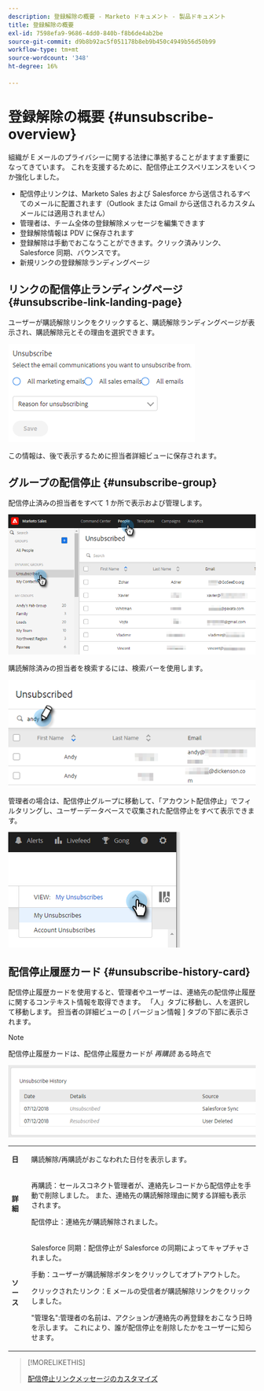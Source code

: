 ```yaml
---
description: 登録解除の概要 - Marketo ドキュメント - 製品ドキュメント
title: 登録解除の概要
exl-id: 7598efa9-9686-4dd0-840b-f8b6de4ab2be
source-git-commit: d9b8b92ac5f051178b8eb9b450c4949b56d50b99
workflow-type: tm+mt
source-wordcount: '348'
ht-degree: 16%

---
```


# 登録解除の概要 {#unsubscribe-overview}

組織が E メールのプライバシーに関する法律に準拠することがますます重要になってきています。 これを支援するために、配信停止エクスペリエンスをいくつか強化しました。

* 配信停止リンクは、Marketo Sales および Salesforce から送信されるすべてのメールに配置されます（Outlook または Gmail から送信されるカスタムメールには適用されません）
* 管理者は、チーム全体の登録解除メッセージを編集できます
* 登録解除情報は PDV に保存されます
* 登録解除は手動でおこなうことができます。クリック済みリンク、Salesforce 同期、バウンスです。
* 新規リンクの登録解除ランディングページ

## リンクの配信停止ランディングページ {#unsubscribe-link-landing-page}

ユーザーが購読解除リンクをクリックすると、購読解除ランディングページが表示され、購読解除元とその理由を選択できます。

![](assets/unsubscribe-overview-1.png)

この情報は、後で表示するために担当者詳細ビューに保存されます。

## グループの配信停止 {#unsubscribe-group}

配信停止済みの担当者をすべて 1 か所で表示および管理します。

![](assets/unsubscribe-overview-2.png)

購読解除済みの担当者を検索するには、検索バーを使用します。

![](assets/unsubscribe-overview-3.png)

管理者の場合は、配信停止グループに移動して、「アカウント配信停止」でフィルタリングし、ユーザーデータベースで収集された配信停止をすべて表示できます。

![](assets/unsubscribe-overview-4.png)

## 配信停止履歴カード {#unsubscribe-history-card}

配信停止履歴カードを使用すると、管理者やユーザーは、連絡先の配信停止履歴に関するコンテキスト情報を取得できます。 「人」タブに移動し、人を選択して移動します。 担当者の詳細ビューの [ バージョン情報 ] タブの下部に表示されます。

>[!NOTE]
>
>配信停止履歴カードは、配信停止履歴カードが _再購読_ ある時点で

![](assets/unsubscribe-overview-5.png)

<table> 
 <colgroup> 
  <col> 
  <col> 
 </colgroup> 
 <tbody> 
  <tr> 
   <td><strong>日</strong></td> 
   <td><p>購読解除/再購読がおこなわれた日付を表示します。</p></td> 
  </tr> 
  <tr> 
   <td><strong>詳細</strong></td> 
   <td><p>再購読：セールスコネクト管理者が、連絡先レコードから配信停止を手動で削除しました。 また、連絡先の購読解除理由に関する詳細も表示されます。</p><p>配信停止：連絡先が購読解除されました。</p></td> 
  </tr> 
  <tr> 
   <td><strong>ソース</strong></td> 
   <td><p>Salesforce 同期：配信停止が Salesforce の同期によってキャプチャされました。</p><p>手動：ユーザーが購読解除ボタンをクリックしてオプトアウトした。</p><p>クリックされたリンク：E メールの受信者が購読解除リンクをクリックしました。</p><p>"管理名":管理者の名前は、アクションが連絡先の再登録をおこなう日時を示します。 これにより、誰が配信停止を削除したかをユーザーに知らせます。</p></td> 
  </tr> 
 </tbody> 
</table>

>[!MORELIKETHIS]
>
>[配信停止リンクメッセージのカスタマイズ](/help/marketo/product-docs/marketo-sales-insight/actions/email/unsubscribes/customize-unsubscribe-link-message.md)
